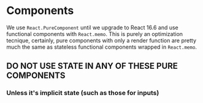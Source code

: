 # Components

We use `React.PureComponent` until we upgrade to React 16.6 and use functional components with `React.memo`. This is purely an optimization tecnique, certainly, pure components with only a render function are pretty much the same as stateless functional components wrapped in `React.memo`.

## DO NOT USE STATE IN ANY OF THESE PURE COMPONENTS

### Unless it's implicit state (such as those for inputs)
